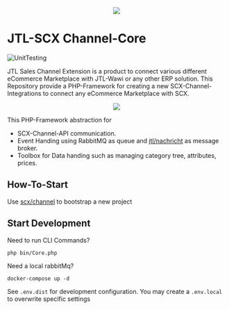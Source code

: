 <div align="center">
  <img src="https://cdn.eazyauction.de/eastatic/scx_logo.png">
</div>

# JTL-SCX Channel-Core

![UnitTesting](https://github.com/jtl-scx/channel-core/workflows/UnitTesting/badge.svg)

JTL Sales Channel Extension is a product to connect various different eCommerce Marketplace with JTL-Wawi or any 
other ERP solution. This Repository provide a PHP-Framework for creating a new SCX-Channel-Integrations to connect 
any eCommerce Marketplace with SCX. 

<div align="center">
  <img src="https://cdn.eazyauction.de/eastatic/JTL-SCX.png">
</div>
 
This PHP-Framework abstraction for

* SCX-Channel-API communication.
* Event Handing using RabbitMQ as queue and [jtl/nachricht](https://github.com/jtl-software/nachricht) as message broker.
* Toolbox for Data handing such as managing category tree, attributes, prices.

## How-To-Start

Use [scx/channel](https://github.com/jtl-scx/channel) to bootstrap a new project

## Start Development

Need to run CLI Commands?
````
php bin/Core.php
````

Need a local rabbitMq? 
````
docker-compose up -d
````

See `.env.dist` for development configuration. You may create a `.env.local` to overwrite specific settings
